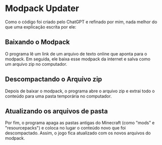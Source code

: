 # Modpack Updater

Como o código foi criado pelo ChatGPT e refinado por mim, nada melhor do que uma explicação escrita por ele:

## Baixando o Modpack
O programa lê um link de um arquivo de texto online que aponta para o modpack. Em seguida, ele baixa esse modpack da internet e salva como um arquivo zip no computador.

## Descompactando o Arquivo zip
Depois de baixar o modpack, o programa abre o arquivo zip e extrai todo o conteúdo para uma pasta temporária no computador.

## Atualizando os arquivos de pasta
Por fim, o programa apaga as pastas antigas do Minecraft (como "mods" e "resourcepacks") e coloca no lugar o conteúdo novo que foi descompactado. Assim, o jogo fica atualizado com os novos arquivos do modpack.
